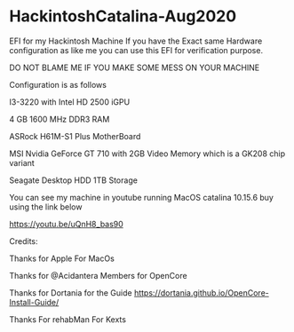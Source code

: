 # HackintoshCatalina-Aug2020
EFI for my Hackintosh Machine
If you have the Exact same Hardware configuration as like me you can use this EFI for verification purpose.

DO NOT BLAME ME IF YOU MAKE SOME MESS ON YOUR MACHINE

Configuration is as follows

 I3-3220 with Intel HD 2500 iGPU
 
 4 GB 1600 MHz DDR3 RAM
 
 ASRock H61M-S1 Plus MotherBoard
 
 MSI Nvidia GeForce GT 710 with 2GB Video Memory which is a GK208 chip variant
 
 Seagate Desktop HDD 1TB Storage
 

You can see my machine in youtube running MacOS catalina 10.15.6 buy using the link below

https://youtu.be/uQnH8_bas90

Credits:

Thanks for Apple For MacOs

Thanks for @Acidantera Members for OpenCore

Thanks for Dortania for the Guide https://dortania.github.io/OpenCore-Install-Guide/

Thanks For rehabMan For Kexts
